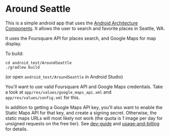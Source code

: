 # Around Seattle

This is a simple android app that uses the [Android Architecture Components](https://developer.android.com/topic/libraries/architecture/). It allows the user to search and favorite places in Seattle, WA.

It uses the Foursquare API for places search, and Google Maps for map display.

To build:

```git clone https://github.com/plarios/android_test
cd android_test/AroundSeattle
./gradlew build
```

(or open `android_test/AroundSeattle` in Android Studio)

You'll want to use valid Foursquare API and Google Maps credentials.
Take a look at `app/res/values/google_maps_api.xml` and `app/res/values/config.xml` for this.

In addition to getting a Google Maps API key, you'll also want to enable the Static Maps API for that key, and create a signing secret. Otherwise, the static maps URLs will most likely not work (the quota is 1 image per day for unsigned requests on the free tier). See [dev-guide](https://developers.google.com/maps/documentation/maps-static/dev-guide) and [usage-and-billing](https://developers.google.com/maps/documentation/maps-static/usage-and-billing) for details.
